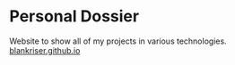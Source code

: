 # Personal Dossier
Website to show all of my projects in various technologies.
[blankriser.github.io](https://blankriser.github.io/personalDossier/ "My personal dossier")
